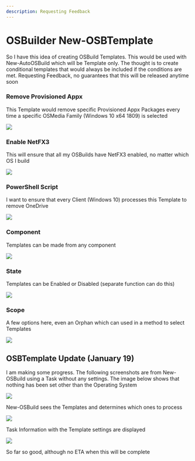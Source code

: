 ```yaml
---
description: Requesting Feedback
---
```


# OSBuilder New-OSBTemplate

So I have this idea of creating OSBuild Templates.  This would be used with New-AutoOSBuild which will be Template only.  The thought is to create conditional templates that would always be included if the conditions are met.  Requesting Feedback, no guarantees that this will be released anytime soon

### Remove Provisioned Appx

This Template would remove specific Provisioned Appx Packages every time a specific OSMedia Family \(Windows 10 x64 1809\) is selected

![](../../.gitbook/assets/image%20%28310%29.png)

### Enable NetFX3

This will ensure that all my OSBuilds have NetFX3 enabled, no matter which OS I build

![](../../.gitbook/assets/image%20%28329%29.png)

### PowerShell Script

I want to ensure that every Client \(Windows 10\) processes this Template to remove OneDrive

![](../../.gitbook/assets/image%20%28308%29.png)

### Component

Templates can be made from any component

![](../../.gitbook/assets/image%20%28354%29.png)

### State

Templates can be Enabled or Disabled \(separate function can do this\)

![](../../.gitbook/assets/image%20%28139%29.png)

### Scope

A few options here, even an Orphan which can used in a method to select Templates

![](../../.gitbook/assets/image%20%2822%29.png)

## OSBTemplate Update \(January 19\)

I am making some progress.  The following screenshots are from New-OSBuild using a Task without any settings.  The image below shows that nothing has been set other than the Operating System

![](../../.gitbook/assets/2019-01-19_19-48-56.png)

New-OSBuild sees the Templates and determines which ones to process

![](../../.gitbook/assets/2019-01-19_19-50-12.png)

Task Information with the Template settings are displayed

![](../../.gitbook/assets/2019-01-19_19-51-11%20%281%29.png)

So far so good, although no ETA when this will be complete

